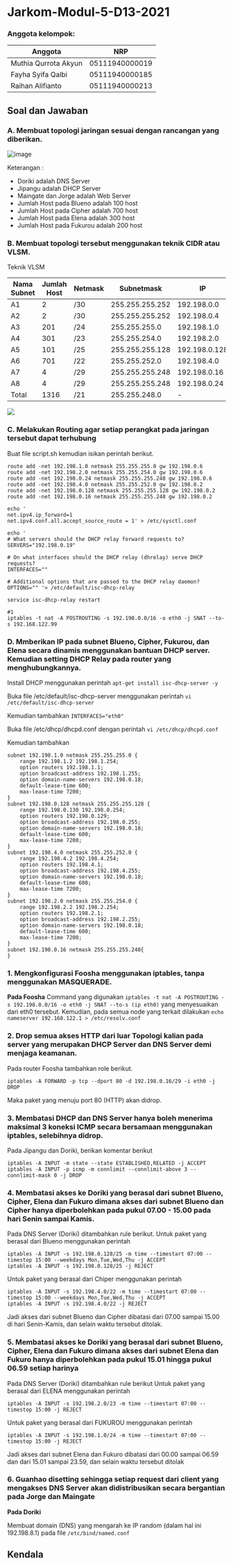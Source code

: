 # Jarkom-Modul-5-D13-2021

### Anggota kelompok:
Anggota | NRP
------------- | -------------
Muthia Qurrota Akyun | 05111940000019
Fayha Syifa Qalbi | 05111940000185
Raihan Alifianto | 05111940000213

## Soal dan Jawaban
### A. Membuat topologi jaringan sesuai dengan rancangan yang diberikan.

![image](https://user-images.githubusercontent.com/68548653/145531503-26496f59-1d9f-4e86-aa15-3f5f460f3889.png)

   Keterangan : 	
   - Doriki adalah DNS Server
   - Jipangu adalah DHCP Server
   - Maingate dan Jorge adalah Web Server
   - Jumlah Host pada Blueno adalah 100 host
   - Jumlah Host pada Cipher adalah 700 host
   - Jumlah Host pada Elena adalah 300 host
   - Jumlah Host pada Fukurou adalah 200 host

### B. Membuat topologi tersebut menggunakan teknik CIDR atau VLSM.
Teknik VLSM 

Nama Subnet | Jumlah Host | Netmask | Subnetmask | IP
------------- | ------------- | ------------- | ------------- | -------------
A1 | 2 | /30 | 255.255.255.252 | 192.198.0.0
A2 | 2 | /30 | 255.255.255.252 | 192.198.0.4
A3 | 201 | /24 | 255.255.255.0 | 192.198.1.0
A4 | 301 | /23 | 255.255.254.0 | 192.198.2.0
A5 | 101 | /25 | 255.255.255.128 | 192.198.0.128
A6 | 701 | /22 | 255.255.252.0 | 192.198.4.0
A7 | 4 | /29 | 255.255.255.248 | 192.198.0.16
A8 | 4 | /29 | 255.255.255.248 | 192.198.0.24
Total | 1316 | /21 | 255.255.248.0 | -

<img src="https://github.com/muthiaqrrta/Jarkom-Modul-5-D13-2021/blob/main/screenshot/VLSM.jpeg">

### C. Melakukan Routing agar setiap perangkat pada jaringan tersebut dapat terhubung
Buat file script.sh kemudian isikan perintah berikut. 
```
route add -net 192.198.1.0 netmask 255.255.255.0 gw 192.198.0.6
route add -net 192.198.2.0 netmask 255.255.254.0 gw 192.198.0.6
route add -net 192.198.0.24 netmask 255.255.255.248 gw 192.198.0.6
route add -net 192.198.4.0 netmask 255.255.252.0 gw 192.198.0.2
route add -net 192.198.0.128 netmask 255.255.255.128 gw 192.198.0.2
route add -net 192.198.0.16 netmask 255.255.255.248 gw 192.198.0.2

echo '
net.ipv4.ip_forward=1
net.ipv4.conf.all.accept_source_route = 1' > /etc/sysctl.conf

echo '
# What servers should the DHCP relay forward requests to?
SERVERS="192.198.0.19"

# On what interfaces should the DHCP relay (dhrelay) serve DHCP requests?
INTERFACES=""

# Additional options that are passed to the DHCP relay daemon?
OPTIONS="" '> /etc/default/isc-dhcp-relay

service isc-dhcp-relay restart

#1
iptables -t nat -A POSTROUTING -s 192.198.0.0/16 -o eth0 -j SNAT --to-s 192.168.122.99
```

### D. Mmberikan IP pada subnet Blueno, Cipher, Fukurou, dan Elena secara dinamis menggunakan bantuan DHCP server. Kemudian setting DHCP Relay pada router yang menghubungkannya.
Install DHCP menggunakan perintah `apt-get install isc-dhcp-server -y`

Buka file /etc/default/isc-dhcp-server menggunakan perintah `vi /etc/default/isc-dhcp-server`

Kemudian tambahkan `INTERFACES="eth0"`

Buka file /etc/dhcp/dhcpd.conf dengan perintah `vi /etc/dhcp/dhcpd.conf`

Kemudian tambahkan 
```
subnet 192.198.1.0 netmask 255.255.255.0 {
	range 192.198.1.2 192.198.1.254;
	option routers 192.198.1.1;
	option broadcast-address 192.198.1.255;
	option domain-name-servers 192.198.0.18;
	default-lease-time 600;
	max-lease-time 7200;
}
subnet 192.198.0.128 netmask 255.255.255.128 {
	range 192.198.0.130 192.198.0.254;
	option routers 192.198.0.129;
	option broadcast-address 192.198.0.255;
	option domain-name-servers 192.198.0.18;
	default-lease-time 600;
	max-lease-time 7200;
}
subnet 192.198.4.0 netmask 255.255.252.0 {
	range 192.198.4.2 192.198.4.254;
	option routers 192.198.4.1;
	option broadcast-address 192.198.4.255;
	option domain-name-servers 192.198.0.18;
	default-lease-time 600;
	max-lease-time 7200;
}
subnet 192.198.2.0 netmask 255.255.254.0 {
	range 192.198.2.2 192.198.2.254;
	option routers 192.198.2.1;
	option broadcast-address 192.198.2.255;
	option domain-name-servers 192.198.0.18;
	default-lease-time 600;
	max-lease-time 7200;
}
subnet 192.198.0.16 netmask 255.255.255.248{
}

```

### 1. Mengkonfigurasi Foosha menggunakan iptables, tanpa menggunakan MASQUERADE.
**Pada Foosha**
Command yang digunakan `iptables -t nat -A POSTROUTING -s 192.198.0.0/16 -o eth0 -j SNAT --to-s (ip eth0)` yang menyesuaikan dari eth0 tersebut.
Kemudian, pada semua node yang terkait dilakukan `echo nameserver 192.168.122.1 > /etc/resolv.conf`

### 2. Drop semua akses HTTP dari luar Topologi kalian pada server yang merupakan DHCP Server dan DNS Server demi menjaga keamanan.
Pada router Foosha tambahkan role berikut. 
```
iptables -A FORWARD -p tcp --dport 80 -d 192.198.0.16/29 -i eth0 -j DROP
```
Maka paket yang menuju port 80 (HTTP) akan didrop.

### 3. Membatasi DHCP dan DNS Server hanya boleh menerima maksimal 3 koneksi ICMP secara bersamaan menggunakan iptables, selebihnya didrop.
Pada Jipangu dan Doriki, berikan komentar berikut
```
iptables -A INPUT -m state --state ESTABLISHED,RELATED -j ACCEPT
iptables -A INPUT -p icmp -m connlimit --connlimit-above 3 --connlimit-mask 0 -j DROP
```

### 4. Membatasi akses ke Doriki yang berasal dari subnet Blueno, Cipher, Elena dan Fukuro dimana akses dari subnet Blueno dan Cipher hanya diperbolehkan pada pukul 07.00 - 15.00 pada hari Senin sampai Kamis.
Pada DNS Server (Doriki) ditambahkan rule berikut.
Untuk paket yang berasal dari Blueno menggunakan perintah
```
iptables -A INPUT -s 192.198.0.128/25 -m time --timestart 07:00 --timestop 15:00 --weekdays Mon,Tue,Wed,Thu -j ACCEPT
iptables -A INPUT -s 192.198.0.128/25 -j REJECT
```
Untuk paket yang berasal dari Chiper menggunakan perintah
```
iptables -A INPUT -s 192.198.4.0/22 -m time --timestart 07:00 --timestop 15:00 --weekdays Mon,Tue,Wed,Thu -j ACCEPT
iptables -A INPUT -s 192.198.4.0/22 -j REJECT
```
Jadi akses dari subnet Blueno dan Cipher dibatasi dari 07.00 sampai 15.00 di hari Senin-Kamis, dan selain waktu tersebut ditolak.

### 5. Membatasi akses ke Doriki yang berasal dari subnet Blueno, Cipher, Elena dan Fukuro dimana akses dari subnet Elena dan Fukuro hanya diperbolehkan pada pukul 15.01 hingga pukul 06.59 setiap harinya
Pada DNS Server (Doriki) ditambahkan rule berikut
Untuk paket yang berasal dari ELENA menggunakan perintah
```
iptables -A INPUT -s 192.198.2.0/23 -m time --timestart 07:00 --timestop 15:00 -j REJECT
```
Untuk paket yang berasal dari FUKUROU menggunakan perintah
```
iptables -A INPUT -s 192.198.1.0/24 -m time --timestart 07:00 --timestop 15:00 -j REJECT
```
Jadi akses dari subnet Elena dan Fukuro dibatasi dari 00.00 sampai 06.59 dan dari 15.01 sampai 23.59, dan selain waktu tersebut ditolak

### 6. Guanhao disetting sehingga setiap request dari client yang mengakses DNS Server akan didistribusikan secara bergantian pada Jorge dan Maingate
**Pada Doriki**

Membuat domain (DNS) yang mengarah ke IP random (dalam hal ini 192.198.8.1) pada file `/etc/bind/named.conf`


## Kendala

